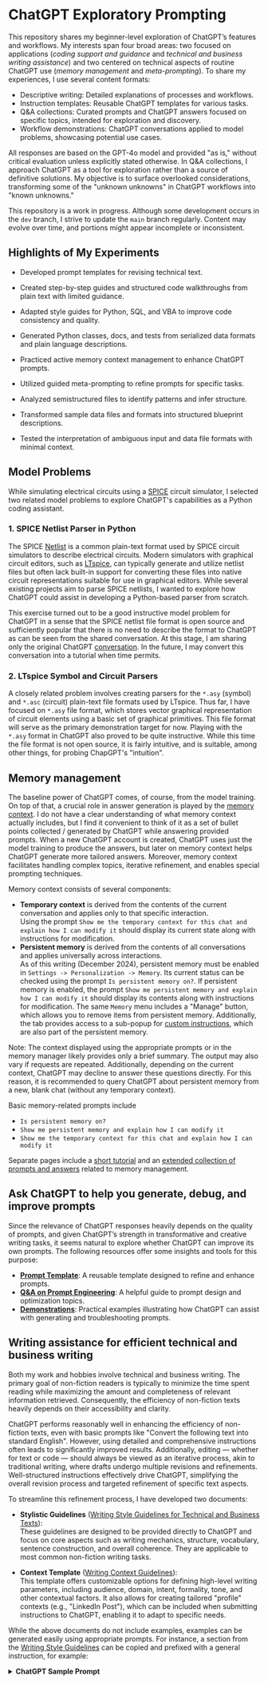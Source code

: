 # ChatGPT Exploratory Prompting

This repository shares my beginner-level exploration of ChatGPT’s features and workflows. My interests span four broad areas: two focused on applications (_coding support and guidance_ and _technical and business writing assistance_) and two centered on technical aspects of routine ChatGPT use (_memory management_ and _meta-prompting_). To share my experiences, I use several content formats:

- Descriptive writing: Detailed explanations of processes and workflows.
- Instruction templates: Reusable ChatGPT templates for various tasks.
- Q&A collections: Curated prompts and ChatGPT answers focused on specific topics, intended for exploration and discovery.
- Workflow demonstrations: ChatGPT conversations applied to model problems, showcasing potential use cases.

All responses are based on the GPT-4o model and provided "as is," without critical evaluation unless explicitly stated otherwise. In Q&A collections, I approach ChatGPT as a tool for exploration rather than a source of definitive solutions. My objective is to surface overlooked considerations, transforming some of the "unknown unknowns" in ChatGPT workflows into "known unknowns."

This repository is a work in progress. Although some development occurs in the `dev` branch, I strive to update the `main` branch regularly. Content may evolve over time, and portions might appear incomplete or inconsistent.

## Highlights of My Experiments

- Developed prompt templates for revising technical text.
- Created step-by-step guides and structured code walkthroughs from plain text with limited guidance.

- Adapted style guides for Python, SQL, and VBA to improve code consistency and quality.
- Generated Python classes, docs, and tests from serialized data formats and plain language descriptions.

- Practiced active memory context management to enhance ChatGPT prompts.
- Utilized guided meta-prompting to refine prompts for specific tasks.

- Analyzed semistructured files to identify patterns and infer structure.
- Transformed sample data files and formats into structured blueprint descriptions.
- Tested the interpretation of ambiguous input and data file formats with minimal context.

## Model Problems

While simulating electrical circuits using a [SPICE][] circuit simulator, I selected two related model problems to explore ChatGPT's capabilities as a Python coding assistant.

### 1. SPICE Netlist Parser in Python

The SPICE [Netlist][] is a common plain-text format used by SPICE circuit simulators to describe electrical circuits. Modern simulators with graphical circuit editors, such as [LTspice][], can typically generate and utilize netlist files but often lack built-in support for converting these files into native circuit representations suitable for use in graphical editors. While several existing projects aim to parse SPICE netlists, I wanted to explore how ChatGPT could assist in developing a Python-based parser from scratch.

This exercise turned out to be a good instructive model problem for ChatGPT in a sense that the SPICE netlist file format is open source and sufficiently popular that there is no need to describe the format to ChatGPT as can be seen from the shared conversation. At this stage, I am sharing only the original ChatGPT [conversation][Netlist Parser]. In the future, I may convert this conversation into a tutorial when time permits.

### 2. LTspice Symbol and Circuit Parsers

A closely related problem involves creating parsers for the `*.asy` (symbol) and `*.asc` (circuit) plain-text file formats used by LTspice. Thus far, I have focused on `*.asy` file format, which stores vector graphical representation of circuit elements using a basic set of graphical primitives. This file format will serve as the primary demonstration target for now. Playing with the `*.asy` format in ChatGPT also proved to be quite instructive. While this time the file format is not open source, it is fairly intuitive, and is suitable, among other things, for probing ChapGPT's "intuition".

## Memory management

The baseline power of ChatGPT comes, of course, from the model training. On top of that, a crucial role in answer generation is played by the [memory context](https://help.openai.com/en/collections/8471548-memory). I do not have a clear understanding of what memory context actually includes, but I find it convenient to think of it as a set of bullet points collected / generated by ChatGPT while answering provided prompts. When a new ChatGPT account is created, ChatGPT uses just the model training to produce the answers, but later on memory context helps ChatGPT generate more tailored answers. Moreover, memory context facilitates handling complex topics, iterative refinement, and enables special prompting techniques.

Memory context consists of several components:
- **Temporary context** is derived from the contents of the current conversation and applies only to that specific interaction.  
  Using the prompt `Show me the temporary context for this chat and explain how I can modify it` should display its current state along with instructions for modification.
- **Persistent memory** is derived from the contents of all conversations and applies universally across interactions.  
  As of this writing (December 2024), persistent memory must be enabled in `Settings -> Personalization -> Memory`. Its current status can be checked using the prompt `Is persistent memory on?`. If persistent memory is enabled, the prompt `Show me persistent memory and explain how I can modify it` should display its contents along with instructions for modification. The same `Memory` menu includes a "Manage" button, which allows you to remove items from persistent memory. Additionally, the tab provides access to a sub-popup for [custom instructions](https://help.openai.com/en/articles/8096356-custom-instructions-for-chatgpt), which are also part of the persistent memory.

Note: The context displayed using the appropriate prompts or in the memory manager likely provides only a brief summary. The output may also vary if requests are repeated. Additionally, depending on the current context, ChatGPT may decline to answer these questions directly. For this reason, it is recommended to query ChatGPT about persistent memory from a new, blank chat (without any temporary context).

Basic memory-related prompts include
- `Is persistent memory on?`  
- `Show me persistent memory and explain how I can modify it`  
- `Show me the temporary context for this chat and explain how I can modify it`  

Separate pages include a [short tutorial][MemoryManagementDemo] and an [extended collection of prompts and answers][MemoryManagementQnA] related to memory management.

## Ask ChatGPT to help you generate, debug, and improve prompts

Since the relevance of ChatGPT responses heavily depends on the quality of prompts, and given ChatGPT’s strength in transformative and creative writing tasks, it seems natural to explore whether ChatGPT can improve its own prompts. The following resources offer some insights and tools for this purpose:

- **[Prompt Template][MetaPromptTemplate]**: A reusable template designed to refine and enhance prompts.
- **[Q&A on Prompt Engineering][MetaPromptingQnA]**: A helpful guide to prompt design and optimization topics.
- **[Demonstrations][MetaPromptDemo]**: Practical examples illustrating how ChatGPT can assist with generating and troubleshooting prompts.
## Writing assistance for efficient technical and business writing

Both my work and hobbies involve technical and business writing. The primary goal of non-fiction readers is typically to minimize the time spent reading while maximizing the amount and completeness of relevant information retrieved. Consequently, the efficiency of non-fiction texts heavily depends on their accessibility and clarity.  

ChatGPT performs reasonably well in enhancing the efficiency of non-fiction texts, even with basic prompts like "Convert the following text into standard English". However, using detailed and comprehensive instructions often leads to significantly improved results. Additionally, editing — whether for text or code — should always be viewed as an iterative process, akin to traditional writing, where drafts undergo multiple revisions and refinements. Well-structured instructions effectively drive ChatGPT, simplifying the overall revision process and targeted refinement of specific text aspects.

To streamline this refinement process, I have developed two documents:

- **Stylistic Guidelines** ([Writing Style Guidelines for Technical and Business Texts][WritingStyleGuidelines]):  
    These guidelines are designed to be provided directly to ChatGPT and focus on core aspects such as writing mechanics, structure, vocabulary, sentence construction, and overall coherence. They are applicable to most common non-fiction writing tasks.
    
- **Context Template** ([Writing Context Guidelines][WritingContext]):  
    This template offers customizable options for defining high-level writing parameters, including audience, domain, intent, formality, tone, and other contextual factors. It also allows for creating tailored "profile" contexts (e.g., "LinkedIn Post"), which can be included when submitting instructions to ChatGPT, enabling it to adapt to specific needs.    

While the above documents do not include examples, examples can be generated easily using appropriate prompts. For instance, a section from the [Writing Style Guidelines][WritingStyleGuidelines] can be copied and prefixed with a general instruction, for example:

<details>
<summary><b>ChatGPT Sample Prompt</b></summary>

```
I have a section from the writing style guidelines and need
three defective examples for each bullet point, along with
their corresponding corrected versions.

Structure lists and series with clear, parallel elements:
- Parallel Structure:  
    Ensure parallelism in:  
    - Lists and series  
    - Coordinating conjunctions (e.g., and, but, or)  
    - Correlative conjunctions (e.g., either...or, neither...nor)  
    - Comparisons (e.g., more than, as...as)  
    - Infinitive phrases (e.g., to increase, to improve)  
    - Gerund phrases (e.g., filing, answering)  
    - Verb tense within series  
    - Clauses within sentences
```
</details>


<!--
## Coding assistance

**TODO**
While ChatGPT is developed as a conversational tool that should be easily accessible to beginners, learning certain technical aspects may drastically improve the results, as evidenced by the emergence of the prompt engineering field.

Divide and conquer
Iterative focused refinement
Technical aspects for tailoring answers

Graphics analysis: vector or raster - interpret serialized file by comparing with graphical representation?
-->


<!-- References -->

[WritingStyleGuidelines]: https://github.com/pchemguy/ChatGPTExploratoryPrompting/blob/main/Writing/WritingStyleGuidelines.md
[WritingContext]: https://github.com/pchemguy/ChatGPTExploratoryPrompting/blob/main/Writing/WritingContext.md
[MemoryManagementQnA]: https://github.com/pchemguy/ChatGPTExploratoryPrompting/blob/main/Technical/MemoryManagementQnA.md
[MetaPromptingQnA]:https://github.com/pchemguy/ChatGPTExploratoryPrompting/blob/main/Technical/MetaPromptingQnA.md
[MetaPromptTemplate]: https://github.com/pchemguy/ChatGPTExploratoryPrompting/blob/main/Technical/MetaPromptTemplate.md
[MemoryManagementDemo]: https://github.com/pchemguy/ChatGPTExploratoryPrompting/blob/main/Technical/MemoryManagementDemo.md
[MetaPromptDemo]: https://github.com/pchemguy/ChatGPTExploratoryPrompting/blob/main/Technical/MetaPromptDemo.md
[SPICE]: https://en.wikipedia.org/wiki/SPICE
[Netlist]: https://en.wikipedia.org/wiki/Netlist
[LTspice]: https://en.wikipedia.org/wiki/LTspice
[Netlist Parser]: https://chatgpt.com/share/676e4884-0c64-8004-9ab9-b5e5eb2e60f4